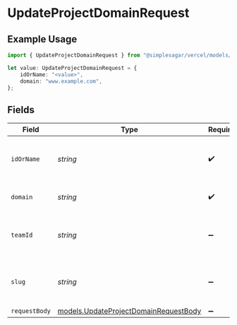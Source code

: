 # UpdateProjectDomainRequest

## Example Usage

```typescript
import { UpdateProjectDomainRequest } from "@simplesagar/vercel/models/updateprojectdomainop.js";

let value: UpdateProjectDomainRequest = {
    idOrName: "<value>",
    domain: "www.example.com",
};
```

## Fields

| Field                                                                                | Type                                                                                 | Required                                                                             | Description                                                                          | Example                                                                              |
| ------------------------------------------------------------------------------------ | ------------------------------------------------------------------------------------ | ------------------------------------------------------------------------------------ | ------------------------------------------------------------------------------------ | ------------------------------------------------------------------------------------ |
| `idOrName`                                                                           | *string*                                                                             | :heavy_check_mark:                                                                   | The unique project identifier or the project name                                    |                                                                                      |
| `domain`                                                                             | *string*                                                                             | :heavy_check_mark:                                                                   | The project domain name                                                              | www.example.com                                                                      |
| `teamId`                                                                             | *string*                                                                             | :heavy_minus_sign:                                                                   | The Team identifier to perform the request on behalf of.                             |                                                                                      |
| `slug`                                                                               | *string*                                                                             | :heavy_minus_sign:                                                                   | The Team slug to perform the request on behalf of.                                   |                                                                                      |
| `requestBody`                                                                        | [models.UpdateProjectDomainRequestBody](../models/updateprojectdomainrequestbody.md) | :heavy_minus_sign:                                                                   | N/A                                                                                  |                                                                                      |
